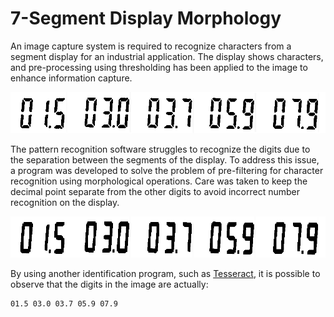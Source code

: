 # 7-Segment Display Morphology

An image capture system is required to recognize characters from a segment display for an industrial application. The display shows characters, and pre-processing using thresholding has been applied to the image to enhance information capture.

![](./assets/input.png)

The pattern recognition software struggles to recognize the digits due to the separation between the segments of the display. To address this issue, a program was developed to solve the problem of pre-filtering for character recognition using morphological operations. Care was taken to keep the decimal point separate from the other digits to avoid incorrect number recognition on the display.

![](./assets/output.png)

By using another identification program, such as [Tesseract](https://github.com/ropensci/tesseract), it is possible to observe that the digits in the image are actually:

```
01.5 03.0 03.7 05.9 07.9
```